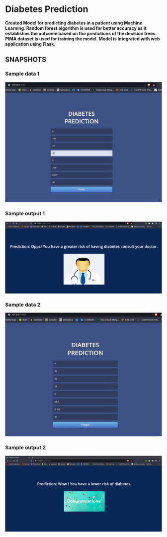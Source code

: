 # Diabetes Prediction
<b>
Created Model for predicting diabetes in a patient using Machine Learning. Random forest algorithm is used for better accuracy as it establishes the outcome based on the predictions of the decision trees. PIMA dataset is used for training the model. Model is Integrated with web application using Flask.
</b>

<h2>SNAPSHOTS</h2>

<h3>Sample data 1</h3>
<img src="./images/form.jpg">


<h3>Sample output 1</h3>
<img src="./images/result.jpg">

<h3>Sample data 2</h3>
<img src="./images/form2.jpg">

<h3>Sample output 2</h3>
<img src="./images/result2.jpg">






